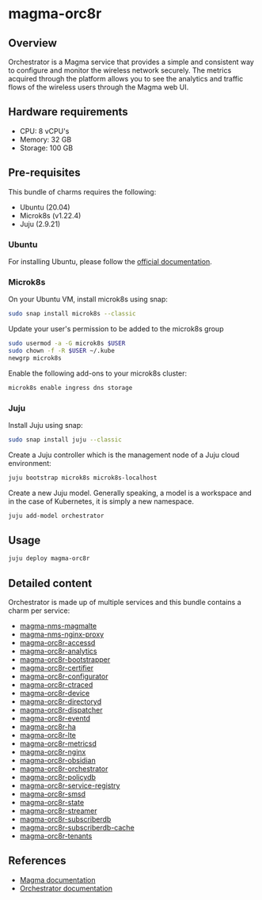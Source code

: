 # magma-orc8r

## Overview
Orchestrator is a Magma service that provides a simple and consistent way to 
configure and monitor the wireless network securely. The metrics acquired through the platform 
allows you to see the analytics and traffic flows of the wireless users through the Magma web UI.


## Hardware requirements
- CPU: 8 vCPU's
- Memory: 32 GB
- Storage: 100 GB

## Pre-requisites
This bundle of charms requires the following:
- Ubuntu (20.04)
- Microk8s (v1.22.4)
- Juju (2.9.21)

### Ubuntu
For installing Ubuntu, please follow the [official documentation](https://releases.ubuntu.com/20.04/).

### Microk8s
On your Ubuntu VM, install microk8s using snap:

```bash
sudo snap install microk8s --classic
```
Update your user's permission to be added to the microk8s group

```bash
sudo usermod -a -G microk8s $USER
sudo chown -f -R $USER ~/.kube
newgrp microk8s
```

Enable the following add-ons to your microk8s cluster:

```bash
microk8s enable ingress dns storage
```

### Juju
Install Juju using snap:

```bash
sudo snap install juju --classic
```

Create a Juju controller which is the management node of a Juju cloud environment:

```bash
juju bootstrap microk8s microk8s-localhost
```

Create a new Juju model. Generally speaking, a model is a workspace and in the case of Kubernetes, it
is simply a new namespace.

```bash
juju add-model orchestrator
```

## Usage

```bash
juju deploy magma-orc8r
```

## Detailed content
Orchestrator is made up of multiple services and this bundle contains a charm per service:
- [magma-nms-magmalte](https://charmhub.io/magma-nms-magmalte)
- [magma-nms-nginx-proxy](https://charmhub.io/magma-nms-nginx-proxy)
- [magma-orc8r-accessd](https://charmhub.io/magma-orc8r-accessd)
- [magma-orc8r-analytics](https://charmhub.io/magma-orc8r-analytics)
- [magma-orc8r-bootstrapper](https://charmhub.io/magma-orc8r-bootstrapper)
- [magma-orc8r-certifier](https://charmhub.io/magma-orc8r-certifier)
- [magma-orc8r-configurator](https://charmhub.io/magma-orc8r-configurator)
- [magma-orc8r-ctraced](https://charmhub.io/magma-orc8r-ctraced)
- [magma-orc8r-device](https://charmhub.io/magma-orc8r-device)
- [magma-orc8r-directoryd](https://charmhub.io/magma-orc8r-directoryd)
- [magma-orc8r-dispatcher](https://charmhub.io/magma-orc8r-dispatcher)
- [magma-orc8r-eventd](https://charmhub.io/magma-orc8r-eventd)
- [magma-orc8r-ha](https://charmhub.io/magma-orc8r-ha)
- [magma-orc8r-lte](https://charmhub.io/magma-orc8r-lte)
- [magma-orc8r-metricsd](https://charmhub.io/magma-orc8r-metricsd)
- [magma-orc8r-nginx](https://charmhub.io/magma-orc8r-nginx)
- [magma-orc8r-obsidian](https://charmhub.io/magma-orc8r-obsidian)
- [magma-orc8r-orchestrator](https://charmhub.io/magma-orc8r-orchestrator)
- [magma-orc8r-policydb](https://charmhub.io/magma-orc8r-policydb)
- [magma-orc8r-service-registry](https://charmhub.io/magma-orc8r-service-registry)
- [magma-orc8r-smsd](https://charmhub.io/magma-orc8r-smsd)
- [magma-orc8r-state](https://charmhub.io/magma-orc8r-state)
- [magma-orc8r-streamer](https://charmhub.io/magma-orc8r-streamer)
- [magma-orc8r-subscriberdb](https://charmhub.io/magma-orc8r-subscriberdb)
- [magma-orc8r-subscriberdb-cache](https://charmhub.io/magma-orc8r-subscriberdb-cache)
- [magma-orc8r-tenants](https://charmhub.io/magma-orc8r-tenants)

## References
- [Magma documentation](https://docs.magmacore.org/docs/basics/introduction.html)
- [Orchestrator documentation](https://docs.magmacore.org/docs/orc8r/architecture_overview)
